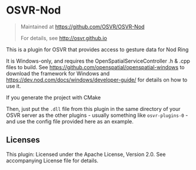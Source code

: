 # OSVR-Nod
> Maintained at <https://github.com/OSVR/OSVR-Nod>
>
> For details, see <http://osvr.github.io>

This is a plugin for OSVR that provides access to gesture data for Nod Ring

It is Windows-only, and requires the OpenSpatialServiceController .h & .cpp files to build. See <https://github.com/openspatial/openspatial-windows> to download the framework for Windows and <https://dev.nod.com/docs/windows/developer-guide/> for details on how to use it.

If you generate the project with CMake

Then, just put the `.dll` file from this plugin in the same directory of your OSVR server as the other plugins - usually something like `osvr-plugins-0` - and use the config file provided here as an example.


## Licenses
This plugin: Licensed under the Apache License, Version 2.0. See accompanying License file for details.
